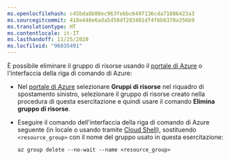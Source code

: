 ```yaml
---
ms.openlocfilehash: c45bda8b08ec963febbc6497136cda71086423a3
ms.sourcegitcommit: 418e446e6ada5d50df283401df4f6b6370a356b9
ms.translationtype: HT
ms.contentlocale: it-IT
ms.lasthandoff: 11/25/2020
ms.locfileid: "96035491"
---
```

È possibile eliminare il gruppo di risorse usando il [portale di Azure](https://portal.azure.com) o l'interfaccia della riga di comando di Azure:

- Nel [portale di Azure](https://portal.azure.com) selezionare **Gruppi di risorse** nel riquadro di spostamento sinistro, selezionare il gruppo di risorse creato nella procedura di questa esercitazione e quindi usare il comando **Elimina gruppo di risorse**.

- Eseguire il comando dell'interfaccia della riga di comando di Azure seguente (in locale o usando tramite [Cloud Shell](/azure/cloud-shell/overview)), sostituendo `<resource_group>` con il nome del gruppo usato in questa esercitazione:

    ```azurecli
    az group delete --no-wait --name <resource_group>
    ```
